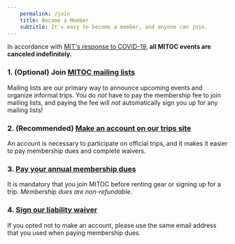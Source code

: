 ```yaml
---
    permalink: /join
    title: Become a Member
    subtitle: It's easy to become a member, and anyone can join.
---
```


<div class="alert alert-warning">
  In accordance with <a href="http://web.mit.edu/covid19/">MIT's response to COVID-19</a>,
  <strong>all MITOC events are canceled indefinitely.</strong>
</div>

### 1. (Optional) Join [MITOC mailing lists](/mailing-lists)

Mailing lists are our primary way to announce upcoming events and organize informal trips. You do _not_ have to pay the membership fee to join mailing lists, and paying the fee will _not_ automatically sign you up for any mailing lists!

### 2. (Recommended) [Make an account on our trips site](https://mitoc-trips.mit.edu/accounts/signup/)

An account is necessary to participate on official trips, and it makes it easier to pay membership dues and complete waivers.

### 3. [Pay your annual membership dues](https://mitoc-trips.mit.edu/profile/membership)

It is mandatory that you join MITOC before renting gear or signing up for a trip. _Membership dues are non-refundable._

### 4. [Sign our liability waiver](https://mitoc-trips.mit.edu/profile/waiver)

If you opted not to make an account, please use the same email address that you used when paying membership dues.
